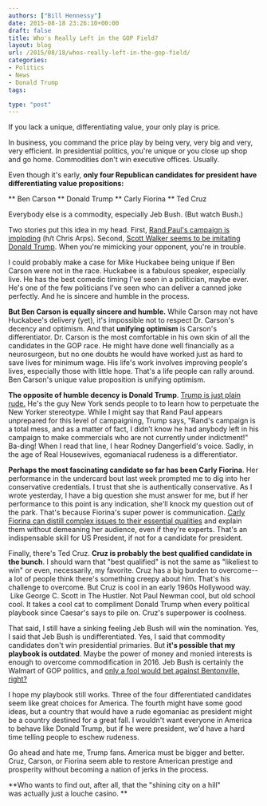 ```yaml
---
authors: ["Bill Hennessy"]
date: 2015-08-18 23:26:10+00:00
draft: false
title: Who's Really Left in the GOP Field?
layout: blog
url: /2015/08/18/whos-really-left-in-the-gop-field/
categories:
- Politics
- News
- Donald Trump
tags:

type: "post"
---
```


If you lack a unique, differentiating value, your only play is price.

In business, you command the price play by being very, very big and very, very efficient. In presidential politics, you're unique or you close up shop and go home. Commodities don't win executive offices. Usually.

Even though it's early, **only four Republican candidates for president have differentiating value propositions:**




** Ben Carson
** Donald Trump
** Carly Fiorina
** Ted Cruz


Everybody else is a commodity, especially Jeb Bush. (But watch Bush.)

Two stories put this idea in my head. First, [Rand Paul's campaign is imploding](https://www.businessinsider.com/polls-rand-paul-debate-iowa-new-hampshire-2015-8) (h/t Chris Arps). Second, [Scott Walker seems to be imitating Donald Trump](https://www.businessinsider.com/scott-walker-is-starting-to-sound-a-lot-like-donald-trump-2015-8). When you're mimicking your opponent, you're in trouble.

I could probably make a case for Mike Huckabee being unique if Ben Carson were not in the race. Huckabee is a fabulous speaker, especially live. He has the best comedic timing I've seen in a politician, maybe ever. He's one of the few politicians I've seen who can deliver a canned joke perfectly. And he is sincere and humble in the process.

**But Ben Carson is equally sincere and humble.** While Carson may not have Huckabee's delivery (yet), it's impossible not to respect Dr. Carson's decency and optimism. And that **unifying optimism** is Carson's differentiator. Dr. Carson is the most comfortable in his own skin of all the candidates in the GOP race. He might have done well financially as a neurosurgeon, but no one doubts he would have worked just as hard to save lives for minimum wage. His life's work involves improving people's lives, especially those with little hope. That's a life people can rally around. Ben Carson's unique value proposition is unifying optimism.

**The opposite of humble decency is Donald Trump**. [Trump is just plain rude.](https://hennessysview.com/2015/08/08/we-deserve-better/) He's the guy New York sends people to to learn how to perpetuate the New Yorker stereotype. While I might say that Rand Paul appears unprepared for this level of campaigning, Trump says, "Rand's campaign is a total mess, and as a matter of fact, I didn’t know he had anybody left in his campaign to make commercials who are not currently under indictment!" Ba-ding! When I read that line, I hear Rodney Dangerfield's voice. Sadly, in the age of Real Housewives, egomaniacal rudeness is a differentiator.

**Perhaps the most fascinating candidate so far has been Carly Fiorina**. Her performance in the undercard bout last week prompted me to dig into her conservative credentials. I trust that she is authentically conservative. As I wrote yesterday, I have a big question she must answer for me, but if her performance to this point is any indication, she'll knock my question out of the park. That's because Fiorina's super power is communication. [Carly Fiorina can distill complex issues to their essential qualities](https://hennessysview.com/2015/08/18/one-question-for-carly-fiorina/) and explain them without demeaning her audience, even if they're experts. That's an indispensable skill for US President, if not for a candidate for president.

Finally, there's Ted Cruz. **Cruz is probably the best qualified candidate in the bunch**. I should warn that "best qualified" is not the same as "likeliest to win" or even, necessarily, my favorite. Cruz has a big burden to overcome--a lot of people think there's something creepy about him. That's his challenge to overcome. But Cruz is cool in an early 1960s Hollywood way.  Like George C. Scott in The Hustler. Not Paul Newman cool, but old school cool. It takes a cool cat to compliment Donald Trump when every political playbook since Caesar's says to pile on. Cruz's superpower is coolness.

That said, I still have a sinking feeling Jeb Bush will win the nomination. Yes, I said that Jeb Bush is undifferentiated. Yes, I said that commodity candidates don't win presidential primaries. But **it's possible that my playbook is outdated**. Maybe the power of money and monied interests is enough to overcome commodification in 2016. Jeb Bush is certainly the Walmart of GOP politics, and [only a fool would bet against Bentonville, right?](https://www.businessinsider.com/wal-mart-q2-earnings-2015-8)

I hope my playbook still works. Three of the four differentiated candidates seem like great choices for America. The fourth might have some good ideas, but a country that would have a rude egomaniac as president might be a country destined for a great fall. I wouldn't want everyone in America to behave like Donald Trump, but if he were president, we'd have a hard time telling people to eschew rudeness.

Go ahead and hate me, Trump fans. America must be bigger and better. Cruz, Carson, or Fiorina seem able to restore American prestige and prosperity without becoming a nation of jerks in the process.

**Who wants to find out, after all, that the "shining city on a hill" was actually just a louche casino. **
